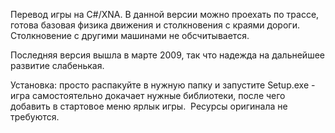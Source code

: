 Перевод игры на C\#/XNA. В данной версии можно проехать по трассе, готова базовая физика движения и столкновения с краями дороги. Столкновение с другими машинами не обсчитывается.

Последняя версия вышла в марте 2009, так что надежда на дальнейшее развитие слабенькая.

Установка: просто распакуйте в нужную папку и запустите Setup.exe - игра самостоятельно докачает нужные библиотеки, после чего добавить в стартовое меню ярлык игры.  Ресурсы оригинала не требуются.